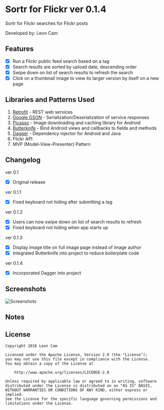 # Sortr for Flickr ver 0.1.4

Sortr for Flickr searches for Flickr posts

Developed by: Leon Cam

## Features

* [x] Run a Flickr public feed search based on a tag
* [x] Search results are sorted by upload date, descending order
* [x] Swipe down on list of search results to refresh the search
* [x] Click on a thumbnail image to view its larger version by itself on a new page

## Libraries and Patterns Used

1. [Retrofit](http://github.com/square/retrofit) - REST web services
2. [Google GSON](https://github.com/google/gson) - Serialization/Deserialization of service responses
3. [Picasso](http://square.github.io/picasso/) - Image downloading and caching library for Android
4. [Butterknife](http://jakewharton.github.io/butterknife/) - Bind Android views and callbacks to fields and methods
5. [Dagger](https://github.com/google/dagger) - Dependency injector for Android and Java
6. Flickr API
7. MVP (Model-View-Presenter) Pattern

## Changelog

ver 0.1
* [x] Original release

ver 0.1.1
* [x] Fixed keyboard not hiding after submitting a tag

ver 0.1.2
* [x] Users can now swipe down on list of search results to refresh
* [x] Fixed keyboard not hiding when app starts up

ver 0.1.3
* [x] Display image title on full image page instead of image author
* [x] Integrated Butterknife into project to reduce boilerplate code

ver 0.1.4
* [x] Incorporated Dagger into project

## Screenshots

<img src='http://i.imgur.com/3lEHXqt.png' title='Screenshots' width='' alt='Screenshots' />

## Notes

## License

    Copyright 2016 Leon Cam

    Licensed under the Apache License, Version 2.0 (the "License");
    you may not use this file except in compliance with the License.
    You may obtain a copy of the License at

        http://www.apache.org/licenses/LICENSE-2.0

    Unless required by applicable law or agreed to in writing, software
    distributed under the License is distributed on an "AS IS" BASIS,
    WITHOUT WARRANTIES OR CONDITIONS OF ANY KIND, either express or implied.
    See the License for the specific language governing permissions and
    limitations under the License.
